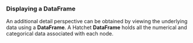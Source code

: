 ### Displaying a DataFrame
An additional detail perspective can be obtained by viewing the underlying data using a **DataFrame**. A Hatchet **DataFrame** holds all the numerical and categorical data associated with each node. 